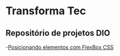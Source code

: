# Transforma Tec

## Repositório de projetos DIO

-[Posicionando elementos com FlexBox CSS](./FlexBoxCSS/README.md)